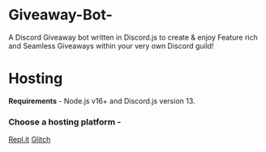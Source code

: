 # Giveaway-Bot-
A Discord Giveaway bot written in Discord.js to create & enjoy Feature rich and Seamless Giveaways within your very own Discord guild!
# Hosting
**Requirements** - Node.js v16+ and Discord.js version 13.
<h3>Choose a hosting platform -</h3>
<a href = https://repl.it/github/Mr-aahir/Giveaway-Bot->Repl.it</a>
<a href = https://glitch.com/edit/#!/import/github/Mr-aahir/Giveaway-Bot->Glitch</a>

